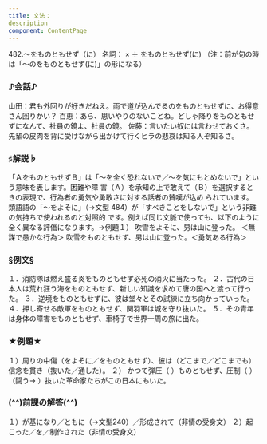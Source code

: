 ```yaml
---
title: 文法：
description
component: ContentPage
---
```



482.～をものともせず（に）
名詞： × ＋ をものともせず(に) （注：前が句の時は「～のをものともせず(に)」の形になる）
### ♪会話♪
山田：君も外回りが好きだねえ。雨で道が込んでるのをものともせずに、お得意さん回りかい？ 百恵：あら、思いやりのないことね。どしゃ降りをものともせずになんて、社員の鏡よ、社員の鏡。 佐藤：言いたい奴には言わせておくさ。先輩の皮肉を背に受けながら出かけて行くヒラの悲哀は知る人ぞ知るさ。
### ♯解説♭
「ＡをものともせずＢ」は「～を全く恐れないで／～を気にもとめないで」という意味を表します。困難や障 害（Ａ）を承知の上で敢えて（Ｂ）を選択するときの表現で、行為者の勇気や勇敢さに対する話者の賛嘆が込め られています。
類語語の「～をよそに」（→文型 484）が「すべきことをしないで」という非難の気持ちで使われるのと対照的 です。例えば同じ文脈で使っても、以下のように全く異なる評価になります。→例題１）
吹雪をよそに、男は山に登った。 ＜無謀で愚かな行為＞ 吹雪をものともせず、男は山に登った。＜勇気ある行為＞
### §例文§
１．消防隊は燃え盛る炎をものともせず必死の消火に当たった。
２．古代の日本人は荒れ狂う海をものともせず、新しい知識を求めて唐の国へと渡って行った。
３．逆境をものともせずに、彼は堂々とその試練に立ち向かっていった。
４．押し寄せる敵軍をものともせず、関羽軍は城を守り抜いた。
５．その青年は身体の障害をものともせず、車椅子で世界一周の旅に出た。
### ★例題★
１）周りの中傷（をよそに／をものともせず）、彼は（どこまで／どこまでも）信念を貫き（抜いた／通した）。
２） かつて弾圧（ ）ものともせず、圧制（ ）（闘う→ ）抜いた革命家たちがこの日本にもいた。
### (^^)前課の解答(^^)
１）が基になり／ともに（→文型240）／形成されて（非情の受身文）
２）起こった／を／制作された（非情の受身文）
